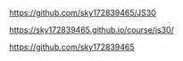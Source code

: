 https://github.com/sky172839465/JS30

https://sky172839465.github.io/course/js30/

https://github.com/sky172839465
